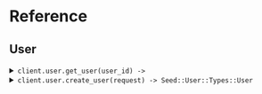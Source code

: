 # Reference
## User
<details><summary><code>client.user.get_user(user_id) -> </code></summary>
<dl>
<dd>

#### 📝 Description

<dl>
<dd>

<dl>
<dd>

Retrieve a user.
This endpoint is used to retrieve a user.
</dd>
</dl>
</dd>
</dl>

#### 🔌 Usage

<dl>
<dd>

<dl>
<dd>

```ruby
client.user.get_user();
```
</dd>
</dl>
</dd>
</dl>

#### ⚙️ Parameters

<dl>
<dd>

<dl>
<dd>

**userId:** `String` 

The ID of the user to retrieve.
This ID is unique to each user.
    
</dd>
</dl>
</dd>
</dl>


</dd>
</dl>
</details>

<details><summary><code>client.user.create_user(request) -> Seed::User::Types::User</code></summary>
<dl>
<dd>

#### 📝 Description

<dl>
<dd>

<dl>
<dd>

Create a new user.
This endpoint is used to create a new user.
</dd>
</dl>
</dd>
</dl>

#### 🔌 Usage

<dl>
<dd>

<dl>
<dd>

```ruby
client.user.create_user(
  name: 'name',
  age: 1
);
```
</dd>
</dl>
</dd>
</dl>

#### ⚙️ Parameters

<dl>
<dd>

<dl>
<dd>

**name:** `String` 

The name of the user to create.
This name is unique to each user.
    
</dd>
</dl>

<dl>
<dd>

**age:** `Integer` 

The age of the user.
This property is not required.
    
</dd>
</dl>
</dd>
</dl>


</dd>
</dl>
</details>
